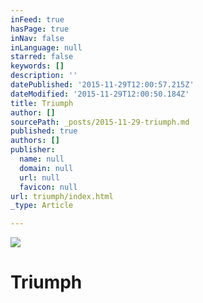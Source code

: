 ```yaml
---
inFeed: true
hasPage: true
inNav: false
inLanguage: null
starred: false
keywords: []
description: ''
datePublished: '2015-11-29T12:00:57.215Z'
dateModified: '2015-11-29T12:00:50.184Z'
title: Triumph
author: []
sourcePath: _posts/2015-11-29-triumph.md
published: true
authors: []
publisher:
  name: null
  domain: null
  url: null
  favicon: null
url: triumph/index.html
_type: Article

---
```

![](https://the-grid-user-content.s3-us-west-2.amazonaws.com/0f2868d2-64d5-4b82-b6d8-f549a24c6a3e.jpg)

# Triumph